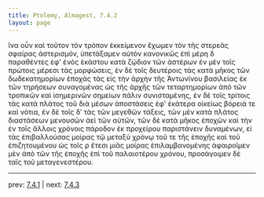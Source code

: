```yaml
---
title: Ptolemy, Almagest, 7.4.2
layout: page
---
```


ἵνα οὖν καὶ τοῦτον τὸν τρόπον ἐκκείμενον ἔχωμεν τὸν τῆς στερεᾶς σφαίρας ἀστερισμόν, ὑπετάξαμεν αὐτὸν κανονικῶς ἐπὶ μέρη δ παραθέντες ἐφ' ἑνὸς ἑκάστου κατὰ ζῴδιον τῶν ἀστέρων ἐν μὲν τοῖς πρώτοις μέρεσι τὰς μορφώσεις, ἐν δὲ τοῖς δευτέροις τὰς κατὰ μῆκος τῶν δωδεκατημορίων ἐποχὰς τὰς εἰς τὴν ἀρχὴν τῆς Ἀντωνίνου βασιλείας ἐκ τῶν τηρήσεων συναγομένας ὡς τῆς ἀρχῆς τῶν τεταρτημορίων ἀπὸ τῶν τροπικῶν καὶ ἰσημερινῶν σημείων πάλιν συνισταμένης, ἐν δὲ τοῖς τρίτοις τὰς κατὰ πλάτος τοῦ διὰ μέσων ἀποστάσεις ἐφ' ἑκάτερα οἰκείως βόρειά τε καὶ νότια, ἐν δὲ τοῖς δʹ τὰς τῶν μεγεθῶν τάξεις, τῶν μὲν κατὰ πλάτος διαστάσεων μενουσῶν ἀεὶ τῶν αὐτῶν, τῶν δὲ κατὰ μῆκος ἐποχῶν καὶ τὴν ἐν τοῖς ἄλλοις χρόνοις πάροδον ἐκ προχείρου παριστάνειν δυναμένων, εἰ τὰς ἐπιβαλλούσας μοίρας τῷ μεταξὺ χρόνῳ τοῦ τε τῆς ἐποχῆς καὶ τοῦ ἐπιζητουμένου ὡς τοῖς ρ ἔτεσι μιᾶς μοίρας ἐπιλαμβανομένης ἀφαιροῖμεν μὲν ἀπὸ τῶν τῆς ἐποχῆς ἐπὶ τοῦ παλαιοτέρου χρόνου, προσάγοιμεν δὲ ταῖς τοῦ μεταγενεστέρου. 

---

prev: [7.4.1](../7.4.1/) | next: [7.4.3](../7.4.3/)

